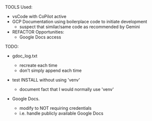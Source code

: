 
TOOLS Used:
- vsCode with CoPilot active
- GCP Documentation using boilerplace code to initiate development
    - suspect that similar/same code as recommended by Gemini
- REFACTOR Opportunities:
    - Google Docs access

TODO:
- gdoc_log.txt
    - recreate each time
    - don't simply append each time

- test INSTALL without using 'venv'
    - document fact that I would normally use 'venv'

- Google Docs. 
    - modify to NOT requiring credentials
    - i.e. handle publicly available Google Docs


